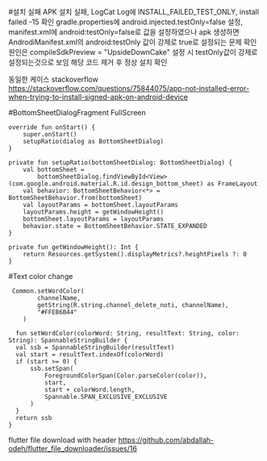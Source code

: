#설치 실패
 APK 설치 실패, LogCat Log에 INSTALL_FAILED_TEST_ONLY, install failed -15 확인 
 gradle.properties에 android.injected.testOnly=false 설정, manifest.xml에 android:testOnly=false로 값을 설정하였으나 
 apk 생성하면 AndrodiManifest.xml의 android:testOnly 값이 강제로 true로 설정되는 문제 확인
 원인은 compileSdkPreview = "UpsideDownCake" 설정 시 testOnly값이 강제로 설정되는것으로 보임
 해당 코드 제거 후 정상 설치 확인

 동일한 케이스 stackoverflow
 https://stackoverflow.com/questions/75844075/app-not-installed-error-when-trying-to-install-signed-apk-on-android-device


 #BottomSheetDialogFragment FullScreen

    override fun onStart() {
        super.onStart()
        setupRatio(dialog as BottomSheetDialog)
    }

    private fun setupRatio(bottomSheetDialog: BottomSheetDialog) {
        val bottomSheet =
            bottomSheetDialog.findViewById<View>(com.google.android.material.R.id.design_bottom_sheet) as FrameLayout
        val behavior: BottomSheetBehavior<*> = BottomSheetBehavior.from(bottomSheet)
        val layoutParams = bottomSheet.layoutParams
        layoutParams.height = getWindowHeight()
        bottomSheet.layoutParams = layoutParams
        behavior.state = BottomSheetBehavior.STATE_EXPANDED
    }

    private fun getWindowHeight(): Int {
        return Resources.getSystem().displayMetrics?.heightPixels ?: 0
    }


#Text color change


     Common.setWordColor(
            channelName,
            getString(R.string.channel_delete_noti, channelName),
            "#FFEB6B44"
        )

      fun setWordColor(colorWord: String, resultText: String, color: String): SpannableStringBuilder {
      val ssb = SpannableStringBuilder(resultText)
      val start = resultText.indexOf(colorWord)
      if (start >= 0) {
          ssb.setSpan(
              ForegroundColorSpan(Color.parseColor(color)),
              start,
              start + colorWord.length,
              Spannable.SPAN_EXCLUSIVE_EXCLUSIVE
          )
      }
      return ssb
    }


 flutter file download with header 
 https://github.com/abdallah-odeh/flutter_file_downloader/issues/16

